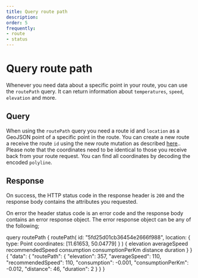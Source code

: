 ```yaml
---
title: Query route path
description: 
order: 5
frequently: 
- route
- status
---
```


# Query route path
Whenever you need data about a specific point in your route, you can use the `routePath` query. It can return information about `temperatures`, `speed`, `elevation` and more. 

## Query
When using the `routePath` query you need a route id and `location` as a GeoJSON point of a specific point in the route. You can create a new route a receive the route `id` using the new route mutation as described [here](/API-Reference/Routes/mutate-route).. Please note that the coordinates need to be identical to those you receive back from your route request. You can find all coordinates by decoding the encoded `polyline`. 

<schema name="routePath" :frequent="frequently"></schema>

## Response
On success, the HTTP status code in the response header is `200` and the response body contains the attributes you requested.

On error the header status code is an error code and the response body contains an error response object. The error response object can be any of the following;

<errors name="routePath"></errors>

<playground url="https://playground.chargetrip.com/page=getRoute">
<code-block lang="graphql" query="routePath">
query routePath {
  routePath(
    id: "5fd25d01cb36454e2666f988", 
    location: {
      type: Point
      coordinates: [11.61653, 50.04779]
    }
  ) {
  	elevation
    averageSpeed
    recommendedSpeed
    consumption
    consumptionPerKm
    distance
    duration
  }
}
</code-block>
<code-block lang="json">
{
  "data": {
    "routePath": {
      "elevation": 357,
      "averageSpeed": 110,
      "recommendedSpeed": 110,
      "consumption": -0.001,
      "consumptionPerKm": -0.012,
      "distance": 46,
      "duration": 2
    }
  }
}
</code-block>
</playground>
